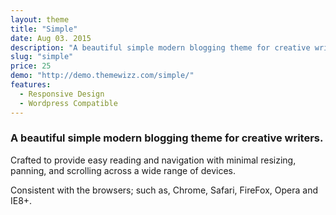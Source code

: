 ```yaml
---
layout: theme
title: "Simple"
date: Aug 03. 2015
description: "A beautiful simple modern blogging theme for creative writers."
slug: "simple"
price: 25
demo: "http://demo.themewizz.com/simple/"
features:
  - Responsive Design
  - Wordpress Compatible
---
```


<h3 class="lead">A beautiful simple modern blogging theme for creative writers.</h3>

Crafted to provide easy reading and navigation with minimal resizing, panning, and scrolling across a wide range of devices. 

Consistent with the browsers; such as, Chrome, Safari, FireFox, Opera and IE8+.
